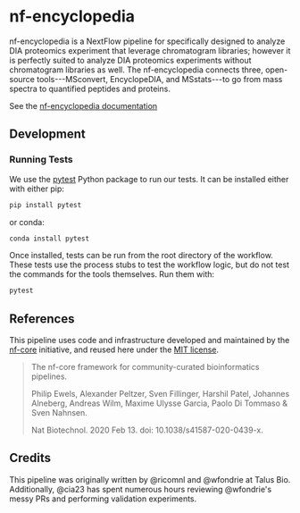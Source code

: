 # nf-encyclopedia

nf-encyclopedia is a NextFlow pipeline for specifically designed to analyze DIA proteomics experiment that leverage chromatogram libraries; however it is perfectly suited to analyze DIA proteomics experiments without chromatogram libraries as well. 
The nf-encyclopedia connects three, open-source tools---MSconvert, EncyclopeDIA, and MSstats---to go from mass spectra to quantified peptides and proteins. 

See the [nf-encyclopedia documentation](https://TalusBio.github.io/nf-encyclopedia)

## Development
### Running Tests
We use the [pytest](https://docs.pytest.org/en/7.0.x/contents.html) Python package to run our tests. It can be installed either with either pip:

```sh
pip install pytest
```

or conda:

``` sh
conda install pytest
```

Once installed, tests can be run from the root directory of the workflow. These tests use the process stubs to test the workflow logic, but do not test the commands for the tools themselves. Run them with:

``` sh
pytest
```

## References

This pipeline uses code and infrastructure developed and maintained by the [nf-core](https://nf-co.re) initiative, and reused here under the [MIT license](https://github.com/nf-core/tools/blob/master/LICENSE).

> The nf-core framework for community-curated bioinformatics pipelines.
>
> Philip Ewels, Alexander Peltzer, Sven Fillinger, Harshil Patel, Johannes Alneberg, Andreas Wilm, Maxime Ulysse Garcia, Paolo Di Tommaso & Sven Nahnsen.
>
> Nat Biotechnol. 2020 Feb 13. doi: 10.1038/s41587-020-0439-x.

## Credits

This pipeline was originally written by @ricomnl and @wfondrie at Talus Bio. 
Additionally, @cia23 has spent numerous hours reviewing @wfondrie's messy PRs and performing validation experiments. 

